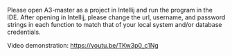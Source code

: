 Please open A3-master as a project in Intellij and run the program in the IDE.
After opening in Intellij, please change the url, username, and password strings in each function to match that of your local system and/or database credentials.

Video demonstration: https://youtu.be/TKw3p0_c1Ng
